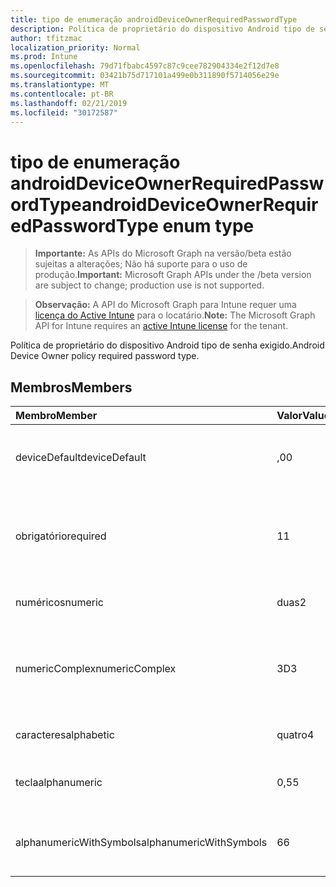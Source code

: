 ```yaml
---
title: tipo de enumeração androidDeviceOwnerRequiredPasswordType
description: Política de proprietário do dispositivo Android tipo de senha exigido.
author: tfitzmac
localization_priority: Normal
ms.prod: Intune
ms.openlocfilehash: 79d71fbabc4597c87c9cee782904334e2f12d7e8
ms.sourcegitcommit: 03421b75d717101a499e0b311890f5714056e29e
ms.translationtype: MT
ms.contentlocale: pt-BR
ms.lasthandoff: 02/21/2019
ms.locfileid: "30172587"
---
```

# <a name="androiddeviceownerrequiredpasswordtype-enum-type"></a><span data-ttu-id="6695a-103">tipo de enumeração androidDeviceOwnerRequiredPasswordType</span><span class="sxs-lookup"><span data-stu-id="6695a-103">androidDeviceOwnerRequiredPasswordType enum type</span></span>

> <span data-ttu-id="6695a-104">**Importante:** As APIs do Microsoft Graph na versão/beta estão sujeitas a alterações; Não há suporte para o uso de produção.</span><span class="sxs-lookup"><span data-stu-id="6695a-104">**Important:** Microsoft Graph APIs under the /beta version are subject to change; production use is not supported.</span></span>

> <span data-ttu-id="6695a-105">**Observação:** A API do Microsoft Graph para Intune requer uma [licença do Active Intune](https://go.microsoft.com/fwlink/?linkid=839381) para o locatário.</span><span class="sxs-lookup"><span data-stu-id="6695a-105">**Note:** The Microsoft Graph API for Intune requires an [active Intune license](https://go.microsoft.com/fwlink/?linkid=839381) for the tenant.</span></span>

<span data-ttu-id="6695a-106">Política de proprietário do dispositivo Android tipo de senha exigido.</span><span class="sxs-lookup"><span data-stu-id="6695a-106">Android Device Owner policy required password type.</span></span>

## <a name="members"></a><span data-ttu-id="6695a-107">Membros</span><span class="sxs-lookup"><span data-stu-id="6695a-107">Members</span></span>
|<span data-ttu-id="6695a-108">Membro</span><span class="sxs-lookup"><span data-stu-id="6695a-108">Member</span></span>|<span data-ttu-id="6695a-109">Valor</span><span class="sxs-lookup"><span data-stu-id="6695a-109">Value</span></span>|<span data-ttu-id="6695a-110">Descrição</span><span class="sxs-lookup"><span data-stu-id="6695a-110">Description</span></span>|
|:---|:---|:---|
|<span data-ttu-id="6695a-111">deviceDefault</span><span class="sxs-lookup"><span data-stu-id="6695a-111">deviceDefault</span></span>|<span data-ttu-id="6695a-112">,0</span><span class="sxs-lookup"><span data-stu-id="6695a-112">0</span></span>|<span data-ttu-id="6695a-113">Valor padrão do dispositivo, sem intenção.</span><span class="sxs-lookup"><span data-stu-id="6695a-113">Device default value, no intent.</span></span>|
|<span data-ttu-id="6695a-114">obrigatório</span><span class="sxs-lookup"><span data-stu-id="6695a-114">required</span></span>|<span data-ttu-id="6695a-115">1</span><span class="sxs-lookup"><span data-stu-id="6695a-115">1</span></span>|<span data-ttu-id="6695a-116">Deve haver uma senha definida, mas não há restrições no tipo.</span><span class="sxs-lookup"><span data-stu-id="6695a-116">There must be a password set, but there are no restrictions on type.</span></span>|
|<span data-ttu-id="6695a-117">numéricos</span><span class="sxs-lookup"><span data-stu-id="6695a-117">numeric</span></span>|<span data-ttu-id="6695a-118">duas</span><span class="sxs-lookup"><span data-stu-id="6695a-118">2</span></span>|<span data-ttu-id="6695a-119">Pelo menos numérico.</span><span class="sxs-lookup"><span data-stu-id="6695a-119">At least numeric.</span></span>|
|<span data-ttu-id="6695a-120">numericComplex</span><span class="sxs-lookup"><span data-stu-id="6695a-120">numericComplex</span></span>|<span data-ttu-id="6695a-121">3D</span><span class="sxs-lookup"><span data-stu-id="6695a-121">3</span></span>|<span data-ttu-id="6695a-122">Pelo menos numérico sem sequências de repetição ou ordenadas.</span><span class="sxs-lookup"><span data-stu-id="6695a-122">At least numeric with no repeating or ordered sequences.</span></span>|
|<span data-ttu-id="6695a-123">caracteres</span><span class="sxs-lookup"><span data-stu-id="6695a-123">alphabetic</span></span>|<span data-ttu-id="6695a-124">quatro</span><span class="sxs-lookup"><span data-stu-id="6695a-124">4</span></span>|<span data-ttu-id="6695a-125">Pelo menos a senha alfabética.</span><span class="sxs-lookup"><span data-stu-id="6695a-125">At least alphabetic password.</span></span>|
|<span data-ttu-id="6695a-126">tecla</span><span class="sxs-lookup"><span data-stu-id="6695a-126">alphanumeric</span></span>|<span data-ttu-id="6695a-127">0,5</span><span class="sxs-lookup"><span data-stu-id="6695a-127">5</span></span>|<span data-ttu-id="6695a-128">Pelo menos a senha alfanumérica</span><span class="sxs-lookup"><span data-stu-id="6695a-128">At least alphanumeric password</span></span>|
|<span data-ttu-id="6695a-129">alphanumericWithSymbols</span><span class="sxs-lookup"><span data-stu-id="6695a-129">alphanumericWithSymbols</span></span>|<span data-ttu-id="6695a-130">6</span><span class="sxs-lookup"><span data-stu-id="6695a-130">6</span></span>|<span data-ttu-id="6695a-131">Pelo menos alfanumérico com símbolos.</span><span class="sxs-lookup"><span data-stu-id="6695a-131">At least alphanumeric with symbols.</span></span>|




